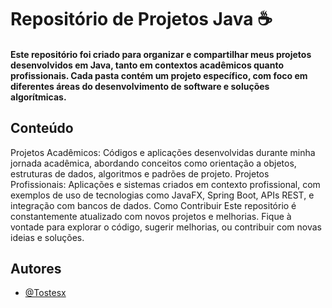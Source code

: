 
# Repositório de Projetos Java ☕

#### Este repositório foi criado para organizar e compartilhar meus projetos desenvolvidos em Java, tanto em contextos acadêmicos quanto profissionais. Cada pasta contém um projeto específico, com foco em diferentes áreas do desenvolvimento de software e soluções algorítmicas.

## Conteúdo
Projetos Acadêmicos: Códigos e aplicações desenvolvidas durante minha jornada acadêmica, abordando conceitos como orientação a objetos, estruturas de dados, algoritmos e padrões de projeto.
Projetos Profissionais: Aplicações e sistemas criados em contexto profissional, com exemplos de uso de tecnologias como JavaFX, Spring Boot, APIs REST, e integração com bancos de dados.
Como Contribuir
Este repositório é constantemente atualizado com novos projetos e melhorias. Fique à vontade para explorar o código, sugerir melhorias, ou contribuir com novas ideias e soluções.

## Autores

- [@Tostesx](https://github.com/Tostesx)

